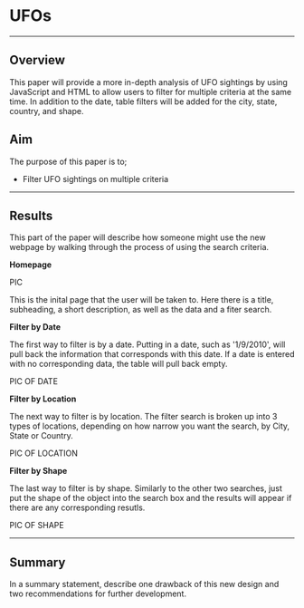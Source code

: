 # UFOs
---

## Overview

This paper will provide a more in-depth analysis of UFO sightings by using JavaScript and HTML to allow users to filter for multiple criteria at the same time. In addition to the date, table filters will be added for the city, state, country, and shape.

## Aim 

The purpose of this paper is to;
  - Filter UFO sightings on multiple criteria

---
## Results

This part of the paper will describe how someone might use the new webpage by walking through the process of using the search criteria. 

**Homepage**

PIC

This is the inital page that the user will be taken to. Here there is a title, subheading, a short description, as well as the data and a fiter search. 

**Filter by Date**

The first way to filter is by a date. Putting in a date, such as '1/9/2010', will pull back the information that corresponds with this date. If a date is entered with no corresponding data, the table will pull back empty. 

PIC OF DATE

**Filter by Location**

The next way to filter is by location. The filter search is broken up into 3 types of locations, depending on how narrow you want the search, by City, State or Country. 

PIC OF LOCATION 

**Filter by Shape**

The last way to filter is by shape. Similarly to the other two searches, just put the shape of the object into the search box and the results will appear if there are any corresponding resutls. 

PIC OF SHAPE

--- 
## Summary 

In a summary statement, describe one drawback of this new design and two recommendations for further development.
